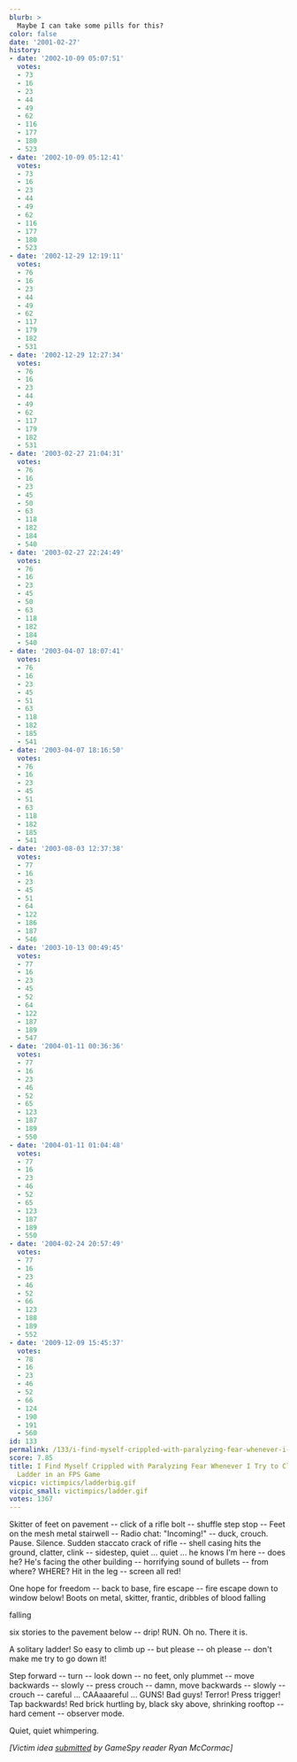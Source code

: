 ```yaml
---
blurb: >
  Maybe I can take some pills for this?
color: false
date: '2001-02-27'
history:
- date: '2002-10-09 05:07:51'
  votes:
  - 73
  - 16
  - 23
  - 44
  - 49
  - 62
  - 116
  - 177
  - 180
  - 523
- date: '2002-10-09 05:12:41'
  votes:
  - 73
  - 16
  - 23
  - 44
  - 49
  - 62
  - 116
  - 177
  - 180
  - 523
- date: '2002-12-29 12:19:11'
  votes:
  - 76
  - 16
  - 23
  - 44
  - 49
  - 62
  - 117
  - 179
  - 182
  - 531
- date: '2002-12-29 12:27:34'
  votes:
  - 76
  - 16
  - 23
  - 44
  - 49
  - 62
  - 117
  - 179
  - 182
  - 531
- date: '2003-02-27 21:04:31'
  votes:
  - 76
  - 16
  - 23
  - 45
  - 50
  - 63
  - 118
  - 182
  - 184
  - 540
- date: '2003-02-27 22:24:49'
  votes:
  - 76
  - 16
  - 23
  - 45
  - 50
  - 63
  - 118
  - 182
  - 184
  - 540
- date: '2003-04-07 18:07:41'
  votes:
  - 76
  - 16
  - 23
  - 45
  - 51
  - 63
  - 118
  - 182
  - 185
  - 541
- date: '2003-04-07 18:16:50'
  votes:
  - 76
  - 16
  - 23
  - 45
  - 51
  - 63
  - 118
  - 182
  - 185
  - 541
- date: '2003-08-03 12:37:38'
  votes:
  - 77
  - 16
  - 23
  - 45
  - 51
  - 64
  - 122
  - 186
  - 187
  - 546
- date: '2003-10-13 00:49:45'
  votes:
  - 77
  - 16
  - 23
  - 45
  - 52
  - 64
  - 122
  - 187
  - 189
  - 547
- date: '2004-01-11 00:36:36'
  votes:
  - 77
  - 16
  - 23
  - 46
  - 52
  - 65
  - 123
  - 187
  - 189
  - 550
- date: '2004-01-11 01:04:48'
  votes:
  - 77
  - 16
  - 23
  - 46
  - 52
  - 65
  - 123
  - 187
  - 189
  - 550
- date: '2004-02-24 20:57:49'
  votes:
  - 77
  - 16
  - 23
  - 46
  - 52
  - 66
  - 123
  - 188
  - 189
  - 552
- date: '2009-12-09 15:45:37'
  votes:
  - 78
  - 16
  - 23
  - 46
  - 52
  - 66
  - 124
  - 190
  - 191
  - 560
id: 133
permalink: /133/i-find-myself-crippled-with-paralyzing-fear-whenever-i-try-to-climb-down-a-ladder-in-an-fps-game/
score: 7.85
title: I Find Myself Crippled with Paralyzing Fear Whenever I Try to Climb Down a
  Ladder in an FPS Game
vicpic: victimpics/ladderbig.gif
vicpic_small: victimpics/ladder.gif
votes: 1367
---
```


Skitter of feet on pavement -- click of a rifle bolt -- shuffle step
stop -- Feet on the mesh metal stairwell -- Radio chat: "Incoming!" --
duck, crouch. Pause. Silence. Sudden staccato crack of rifle -- shell
casing hits the ground, clatter, clink -- sidestep, quiet ... quiet ...
he knows I'm here -- does he? He's facing the other building --
horrifying sound of bullets -- from where? WHERE? Hit in the leg --
screen all red!

One hope for freedom -- back to base, fire escape -- fire escape down to
window below! Boots on metal, skitter, frantic, dribbles of blood
falling

falling

six stories to the pavement below -- drip! RUN. Oh no. There it is.

A solitary ladder! So easy to climb up -- but please -- oh please --
don't make me try to go down it!

Step forward -- turn -- look down -- no feet, only plummet -- move
backwards -- slowly -- press crouch -- damn, move backwards -- slowly --
crouch -- careful ... CAAaaareful ... GUNS! Bad guys! Terror! Press
trigger! Tap backwards! Red brick hurtling by, black sky above,
shrinking rooftop -- hard cement -- observer mode.

Quiet, quiet whimpering.

*\[Victim idea [submitted](mailto:feedback@gamespy.com) by GameSpy
reader Ryan McCormac\]*